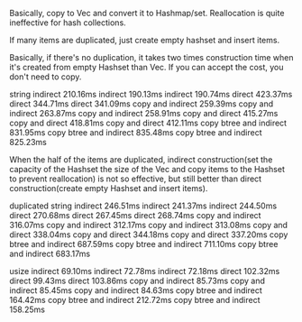 Basically, copy to Vec and convert it to Hashmap/set.
Reallocation is quite ineffective for hash collections.

If many items are duplicated, just create empty hashset and
insert items.

Basically, if there's no duplication, it takes two times 
construction time when it's created from empty Hashset
than Vec. If you can accept the cost, you don't need to copy.

string
indirect 210.16ms
indirect 190.13ms
indirect 190.74ms
direct 423.37ms
direct 344.71ms
direct 341.09ms
copy and indirect 259.39ms
copy and indirect 263.87ms
copy and indirect 258.91ms
copy and direct 415.27ms
copy and direct 418.81ms
copy and direct 412.11ms
copy btree and indirect 831.95ms
copy btree and indirect 835.48ms
copy btree and indirect 825.23ms

When the half of the items are duplicated,
indirect construction(set the capacity of the Hashset the size 
of the Vec and copy items to the Hashset to prevent reallocation)
is not so effective, but still better than direct
construction(create empty Hashset and insert items).

duplicated string
indirect 246.51ms
indirect 241.37ms
indirect 244.50ms
direct 270.68ms
direct 267.45ms
direct 268.74ms
copy and indirect 316.07ms
copy and indirect 312.17ms
copy and indirect 313.08ms
copy and direct 338.04ms
copy and direct 344.18ms
copy and direct 337.20ms
copy btree and indirect 687.59ms
copy btree and indirect 711.10ms
copy btree and indirect 683.17ms

usize
indirect 69.10ms
indirect 72.78ms
indirect 72.18ms
direct 102.32ms
direct 99.43ms
direct 103.86ms
copy and indirect 85.73ms
copy and indirect 85.45ms
copy and indirect 84.63ms
copy btree and indirect 164.42ms
copy btree and indirect 212.72ms
copy btree and indirect 158.25ms